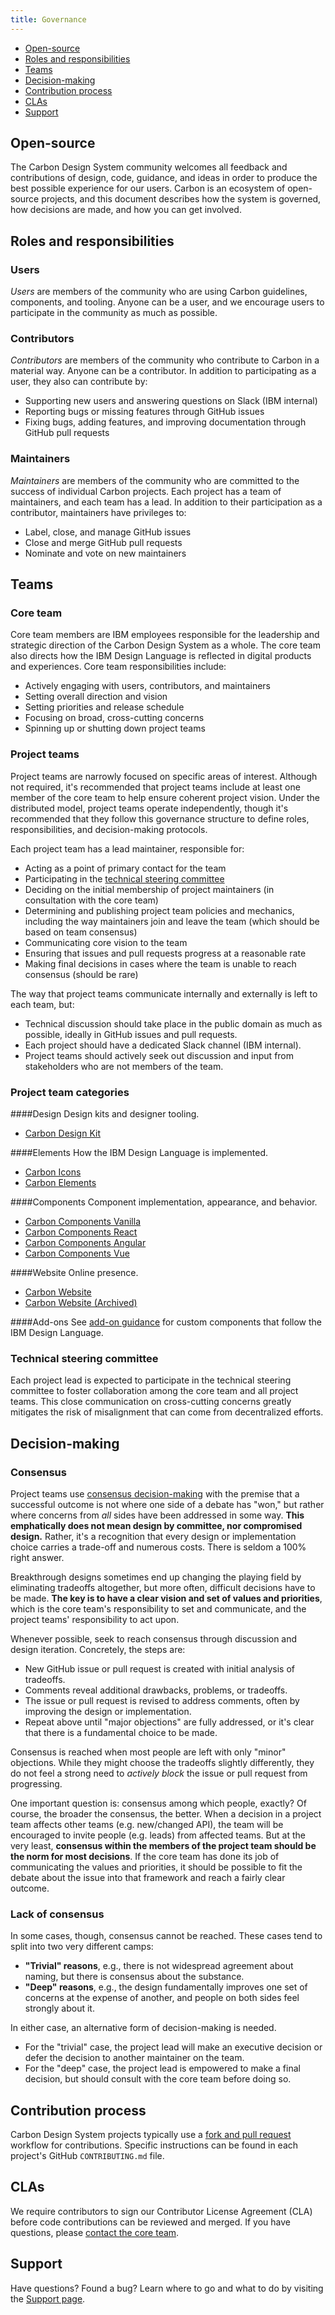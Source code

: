 ```yaml
---
title: Governance
---
```


<anchor-links>
<ul>
    <li><a data-scroll href="#open-source">Open-source</a></li>
    <li><a data-scroll href="#roles-and-responsibilities">Roles and responsibilities</a></li>
    <li><a data-scroll href="#teams">Teams</a></li>
    <li><a data-scroll href="#decision-making">Decision-making</a></li>
    <li><a data-scroll href="#contribution-process">Contribution process</a></li>
    <li><a data-scroll href="#clas">CLAs</a></li>
    <li><a data-scroll href="#support">Support</a></li>
</ul>
</anchor-links>

## Open-source

The Carbon Design System community welcomes all feedback and contributions of design, code, guidance, and ideas in order to produce the best possible experience for our users. Carbon is an ecosystem of open-source projects, and this document describes how the system is governed, how decisions are made, and how you can get involved.

## Roles and responsibilities

### Users

_Users_ are members of the community who are using Carbon guidelines, components, and tooling. Anyone can be a user, and we encourage users to participate in the community as much as possible.

### Contributors

_Contributors_ are members of the community who contribute to Carbon in a material way. Anyone can be a contributor. In addition to participating as a user, they also can contribute by:

- Supporting new users and answering questions on Slack (IBM internal)
- Reporting bugs or missing features through GitHub issues
- Fixing bugs, adding features, and improving documentation through GitHub pull requests

### Maintainers

_Maintainers_ are members of the community who are committed to the success of individual Carbon projects. Each project has a team of maintainers, and each team has a lead. In addition to their participation as a contributor, maintainers have privileges to:

- Label, close, and manage GitHub issues
- Close and merge GitHub pull requests
- Nominate and vote on new maintainers

## Teams

### Core team

Core team members are IBM employees responsible for the leadership and strategic direction of the Carbon Design System as a whole. The core team also directs how the IBM Design Language is reflected in digital products and experiences. Core team responsibilities include:

- Actively engaging with users, contributors, and maintainers
- Setting overall direction and vision
- Setting priorities and release schedule
- Focusing on broad, cross-cutting concerns
- Spinning up or shutting down project teams

### Project teams

Project teams are narrowly focused on specific areas of interest. Although not required, it's recommended that project teams include at least one member of the core team to help ensure coherent project vision. Under the distributed model, project teams operate independently, though it's recommended that they follow this governance structure to define roles, responsibilities, and decision-making protocols.

Each project team has a lead maintainer, responsible for:

- Acting as a point of primary contact for the team
- Participating in the [technical steering committee](#technical-steering-committee)
- Deciding on the initial membership of project maintainers (in consultation with the core team)
- Determining and publishing project team policies and mechanics, including the way maintainers join and leave the team (which should be based on team consensus)
- Communicating core vision to the team
- Ensuring that issues and pull requests progress at a reasonable rate
- Making final decisions in cases where the team is unable to reach consensus (should be rare)

The way that project teams communicate internally and externally is left to each team, but:

- Technical discussion should take place in the public domain as much as possible, ideally in GitHub issues and pull requests.
- Each project should have a dedicated Slack channel (IBM internal).
- Project teams should actively seek out discussion and input from stakeholders who are not members of the team.

### Project team categories

####Design
Design kits and designer tooling.

- [Carbon Design Kit](https://github.com/IBM/carbon-design-kit)

####Elements
How the IBM Design Language is implemented.

- [Carbon Icons](https://github.com/IBM/carbon-icons)
- [Carbon Elements](https://github.com/IBM/carbon-elements)

####Components
Component implementation, appearance, and behavior.

<!-- Remove comment in v11 -->
<!-- - [Carbon Spec and Styles](https://github.com/carbon-design-system/carbon-spec) -->
- [Carbon Components Vanilla](https://github.com/IBM/carbon-components)
- [Carbon Components React](https://github.com/IBM/carbon-components-react)
- [Carbon Components Angular](https://github.com/IBM/carbon-components-angular)
- [Carbon Components Vue](https://github.com/carbon-design-system/carbon-components-vue)

####Website
Online presence.

- [Carbon Website](https://github.com/carbon-design-system/carbon-website)
- [Carbon Website (Archived)](https://github.com/IBM/design-system-website)

####Add-ons
See [add-on guidance](/contributing/add-ons) for custom components that follow the IBM Design Language.

### Technical steering committee

Each project lead is expected to participate in the technical steering committee to foster collaboration among the core team and all project teams. This close communication on cross-cutting concerns greatly mitigates the risk of misalignment that can come from decentralized efforts.

## Decision-making

### Consensus

Project teams use [consensus decision-making](http://en.wikipedia.org/wiki/Consensus_decision-making) with the premise that a successful outcome is not where one side of a debate has "won," but rather where concerns from _all_ sides have been addressed in some way. **This emphatically does not mean design by committee, nor compromised design.** Rather, it's a recognition that every design or implementation choice carries a trade-off and numerous costs. There is seldom a 100% right answer.

Breakthrough designs sometimes end up changing the playing field by eliminating tradeoffs altogether, but more often, difficult decisions have to be made. **The key is to have a clear vision and set of values and priorities**, which is the core team's responsibility to set and communicate, and the project teams' responsibility to act upon.

Whenever possible, seek to reach consensus through discussion and design iteration. Concretely, the steps are:

- New GitHub issue or pull request is created with initial analysis of tradeoffs.
- Comments reveal additional drawbacks, problems, or tradeoffs.
- The issue or pull request is revised to address comments, often by improving the design or implementation.
- Repeat above until "major objections" are fully addressed, or it's clear that there is a fundamental choice to be made.

Consensus is reached when most people are left with only "minor" objections. While they might choose the tradeoffs slightly differently, they do not feel a strong need to _actively block_ the issue or pull request from progressing.

One important question is: consensus among which people, exactly? Of course, the broader the consensus, the better. When a decision in a project team affects other teams (e.g. new/changed API), the team will be encouraged to invite people (e.g. leads) from affected teams. But at the very least, **consensus within the members of the project team should be the norm for most decisions**. If the core team has done its job of communicating the values and priorities, it should be possible to fit the debate about the issue into that framework and reach a fairly clear outcome.

### Lack of consensus

In some cases, though, consensus cannot be reached. These cases tend to split into two very different camps:

- **"Trivial" reasons**, e.g., there is not widespread agreement about naming, but there is consensus about the substance.
- **"Deep" reasons**, e.g., the design fundamentally improves one set of concerns at the expense of another, and people on both sides feel strongly about it.

In either case, an alternative form of decision-making is needed.

- For the "trivial" case, the project lead will make an executive decision or defer the decision to another maintainer on the team.
- For the "deep" case, the project lead is empowered to make a final decision, but should consult with the core team before doing so.

## Contribution process

Carbon Design System projects typically use a [fork and pull request](https://guides.github.com/activities/forking/) workflow for contributions. Specific instructions can be found in each project's GitHub `CONTRIBUTING.md` file.

## CLAs

We require contributors to sign our Contributor License Agreement (CLA) before code contributions can be reviewed and merged. If you have questions, please [contact the core team](/help/support#email).

## Support

Have questions? Found a bug? Learn where to go and what to do by visiting the [Support page](/help/support).
